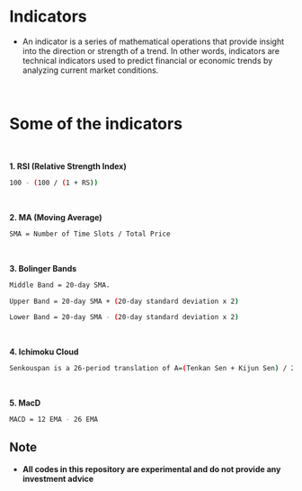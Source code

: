 # Indicators
* An indicator is a series of mathematical operations that provide insight into the direction or strength of a trend. In other words, indicators are technical indicators used to predict financial or economic trends by analyzing current market conditions.

<br/>

# Some of the indicators
<br/>

**1. RSI (Relative Strength Index)**
```bash
100 - (100 / (1 + RS))
```
<br/>

**2. MA (Moving Average)**
```bash
SMA = Number of Time Slots / Total Price
```
<br/>

**3. Bolinger Bands**

```bash
Middle Band = 20-day SMA.
```

```bash
Upper Band = 20-day SMA + (20-day standard deviation x 2)
```

```bash
Lower Band = 20-day SMA - (20-day standard deviation x 2)
```
<br/>


**4. Ichimoku Cloud**
```bash
Senkouspan is a 26-period translation of A=(Tenkan Sen + Kijun Sen) / 2.
```
<br/>

**5. MacD**
```bash
MACD = 12 EMA - 26 EMA
```



## Note
* **All codes in this repository are experimental and do not provide any investment advice**

